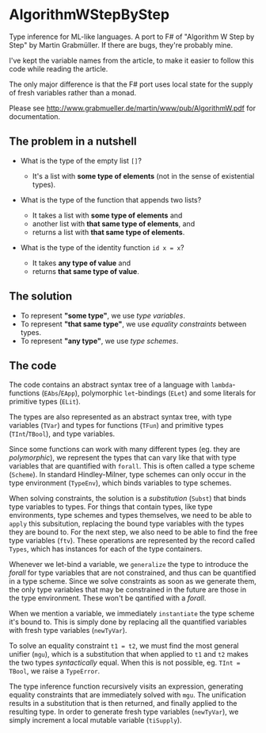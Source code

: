 AlgorithmWStepByStep
====================

Type inference for ML-like languages. A port to F# of "Algorithm W Step by Step" by Martin Grabmüller. If there are bugs, they're probably mine.

I've kept the variable names from the article, to make it easier to follow this code while reading the article.

The only major difference is that the F# port uses local state for the supply of fresh variables rather than a monad.

Please see http://www.grabmueller.de/martin/www/pub/AlgorithmW.pdf for documentation.


The problem in a nutshell
-------------------------

- What is the type of the empty list `[]`?
  - It's a list with **some type of elements** (not in the sense of existential types).

- What is the type of the function that appends two lists?
  - It takes a list with **some type of elements** and 
  - another list with **that same type of elements**, and 
  - returns a list with **that same type of elements**.
 
- What is the type of the identity function `id x = x`?
  - It takes **any type of value** and 
  - returns **that same type of value**.

The solution
------------

- To represent **"some type"**, we use *type variables*.
- To represent **"that same type"**, we use *equality constraints* between types.
- To represent **"any type"**, we use *type schemes*.


The code
--------

The code contains an abstract syntax tree of a language with `lambda`-functions (`EAbs`/`EApp`), polymorphic `let`-bindings (`ELet`) and some literals for primitive types (`ELit`).

The types are also represented as an abstract syntax tree, with type variables (`TVar`) and types for functions (`TFun`) and primitive types (`TInt`/`TBool`), and type variables.

Since some functions can work with many different types (eg. they are *polymorphic*), we represent the types that can vary like that with type variables that are quantified with `forall`. This is often called a type scheme (`Scheme`). In standard Hindley-Milner, type schemes can only occur in the type environment (`TypeEnv`), which binds variables to type schemes. 

When solving constraints, the solution is a *substitution* (`Subst`) that binds type variables to types. For things that contain types, like type environments, type schemes and types themselves, we need to be able to `apply` this subsitution, replacing the bound type variables with the types they are bound to. For the next step, we also need to be able to find the free type variables (`ftv`). These operations are represented by the record called `Types`, which has instances for each of the type containers.

Whenever we let-bind a variable, we `generalize` the type to introduce the *forall* for type variables that are not constrained, and thus can be quantified in a type scheme. Since we solve constraints as soon as we generate them, the only type variables that may be constrained in the future are those in the type environment. These won't be qantified with a *forall*.

When we mention a variable, we immediately `instantiate` the type scheme it's bound to. This is simply done by replacing all the quantified variables with fresh type variables (`newTyVar`).

To solve an equality constraint `t1 = t2`, we must find the most general unifier (`mgu`), which is a substitution that when applied to `t1` and `t2` makes the two types *syntactically* equal. When this is not possible, eg. `TInt = TBool`, we raise a `TypeError`.

The type inference function recursively visits an expression, generating equality constraints that are immediately solved with `mgu`. The unification results in a substitution that is then returned, and finally applied to the resulting type. In order to generate fresh type variables (`newTyVar`), we simply increment a local mutable variable (`tiSupply`).
